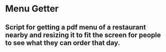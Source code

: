 # Menu Getter
## Script for getting a pdf menu of a restaurant nearby and resizing it to fit the screen for people to see what they can order that day.
